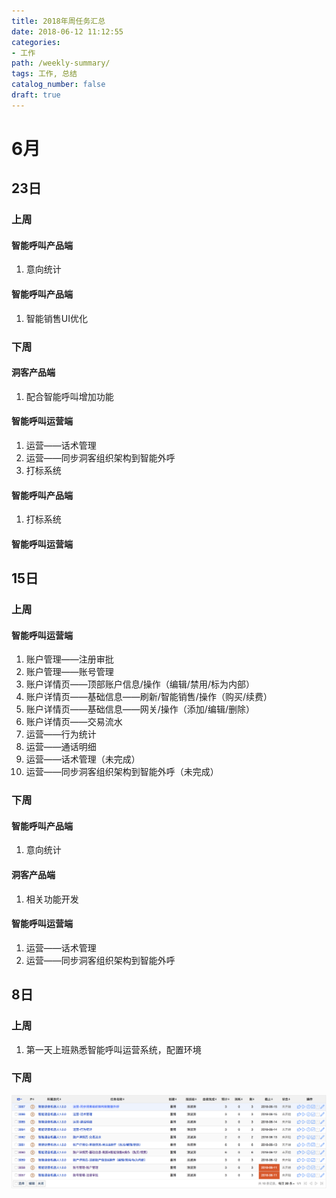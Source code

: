 ```yaml
---
title: 2018年周任务汇总
date: 2018-06-12 11:12:55
categories:
- 工作
path: /weekly-summary/
tags: 工作, 总结
catalog_number: false
draft: true
---
```


# 6月

## 23日

### 上周

#### 智能呼叫产品端

1. 意向统计

#### 智能呼叫产品端

1. 智能销售UI优化

### 下周

#### 洞客产品端

1. 配合智能呼叫增加功能

#### 智能呼叫运营端

1. 运营——话术管理
2. 运营——同步洞客组织架构到智能外呼
3. 打标系统

#### 智能呼叫产品端

1. 打标系统

#### 智能呼叫运营端

## 15日

### 上周

#### 智能呼叫运营端

1. 账户管理——注册审批
2. 账户管理——账号管理
3. 账户详情页——顶部账户信息/操作（编辑/禁用/标为内部）
4. 账户详情页——基础信息——刷新/智能销售/操作（购买/续费）
5. 账户详情页——基础信息——网关/操作（添加/编辑/删除）
6. 账户详情页——交易流水
7. 运营——行为统计
8. 运营——通话明细
9. 运营——话术管理（未完成）
10. 运营——同步洞客组织架构到智能外呼（未完成）

### 下周

#### 智能呼叫产品端

1. 意向统计

#### 洞客产品端

1. 相关功能开发

#### 智能呼叫运营端

1. 运营——话术管理
2. 运营——同步洞客组织架构到智能外呼

## 8日

### 上周

1. 第一天上班熟悉智能呼叫运营系统，配置环境

### 下周

![](2018-06-12-11-29-44.png)
